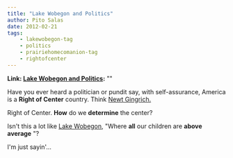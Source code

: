 ```yaml
---
title: "Lake Wobegon and Politics"
author: Pito Salas
date: 2012-02-21
tags:
    - lakewobegon-tag
    - politics
    - prairiehomecomanion-tag
    - rightofcenter
---
```


**Link: [Lake Wobegon and Politics](None):** ""



Have you ever heard a politician or pundit say, with self-assurance, America
is a **Right of Center** country. Think [Newt
Gingrich.](<http://www.newt.org/>)

Right of Center. **How** do we **determine** the center?

Isn't this a lot like [Lake Wobegon](<http://prairiehome.publicradio.org/>),
"Where **all** our children are **above average** "?

I'm just sayin'…


